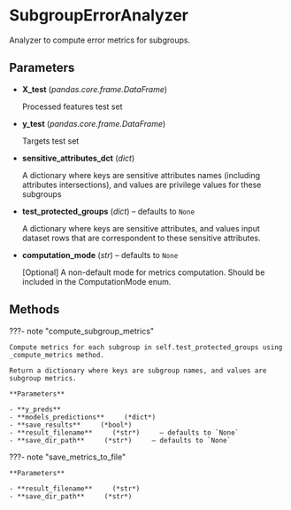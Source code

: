 # SubgroupErrorAnalyzer

Analyzer to compute error metrics for subgroups.



## Parameters

- **X_test** (*pandas.core.frame.DataFrame*)

    Processed features test set

- **y_test** (*pandas.core.frame.DataFrame*)

    Targets test set

- **sensitive_attributes_dct** (*dict*)

    A dictionary where keys are sensitive attributes names (including attributes intersections),  and values are privilege values for these subgroups

- **test_protected_groups** (*dict*) – defaults to `None`

    A dictionary where keys are sensitive attributes, and values input dataset rows  that are correspondent to these sensitive attributes.

- **computation_mode** (*str*) – defaults to `None`

    [Optional] A non-default mode for metrics computation. Should be included in the ComputationMode enum.




## Methods

???- note "compute_subgroup_metrics"

    Compute metrics for each subgroup in self.test_protected_groups using _compute_metrics method.

    Return a dictionary where keys are subgroup names, and values are subgroup metrics.

    **Parameters**

    - **y_preds**    
    - **models_predictions**     (*dict*)    
    - **save_results**     (*bool*)    
    - **result_filename**     (*str*)     – defaults to `None`    
    - **save_dir_path**     (*str*)     – defaults to `None`    
    
???- note "save_metrics_to_file"

    

    **Parameters**

    - **result_filename**     (*str*)    
    - **save_dir_path**     (*str*)    
    
